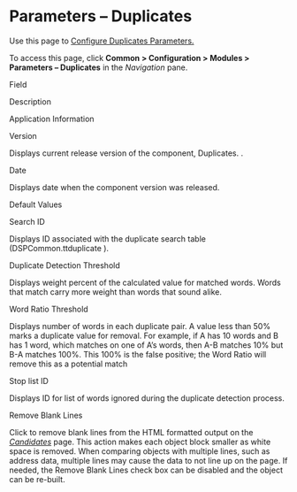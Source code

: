 # Parameters – Duplicates

<div class="use">

Use this page to [Configure Duplicates
Parameters.](../Use_Cases/Configure_Duplicates_Parameters.htm)

</div>

To access this page, click <span style="font-weight: bold;">Common \>
Configuration \> Modules \> Parameters – Duplicates</span> in the
*Navigation* pane.

Field

Description

Application Information

Version

Displays current release version of the component, Duplicates. .

Date

Displays date when the component version was released.

Default Values

Search ID

Displays ID associated with the duplicate search table
(DSPCommon.ttduplicate ).

Duplicate Detection Threshold

Displays weight percent of the calculated value for matched words. Words
that match carry more weight than words that sound alike.

Word Ratio Threshold

Displays number of words in each duplicate pair. A value less than 50%
marks a duplicate value for removal. For example, if A has 10 words and
B has 1 word, which matches on one of A’s words, then A-B matches 10%
but B-A matches 100%. This 100% is the false positive; the Word Ratio
will remove this as a potential match

Stop list ID

Displays ID for list of words ignored during the duplicate detection
process.

Remove Blank Lines

Click to remove blank lines from the HTML formatted output on the
*[Candidates](Candidates.htm)* page. This action makes each object block
smaller as white space is removed. When comparing objects with multiple
lines, such as address data, multiple lines may cause the data to not
line up on the page. If needed, the Remove Blank Lines check box can be
disabled and the object can be re-built.
